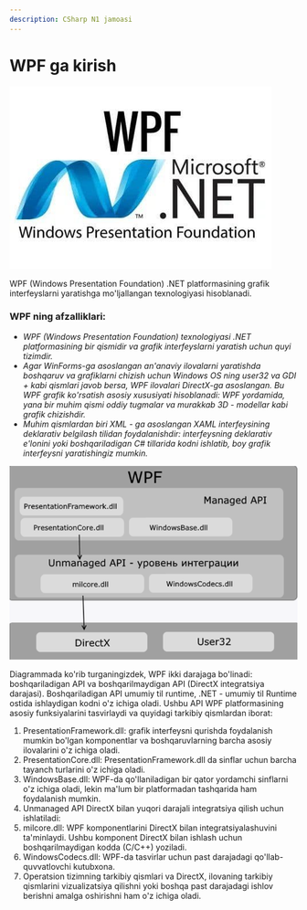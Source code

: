 ```yaml
---
description: CSharp N1 jamoasi
---
```


# WPF ga kirish

![WPF](../../.gitbook/assets/osha.jpg)

WPF \(Windows Presentation Foundation\) .NET platformasining grafik interfeyslarni yaratishga mo'ljallangan texnologiyasi hisoblanadi.

### WPF ning afzalliklari:

* _WPF \(Windows Presentation Foundation\) texnologiyasi .NET platformasining bir qismidir va grafik interfeyslarni yaratish uchun quyi tizimdir._
* _Agar WinForms-ga asoslangan an'anaviy ilovalarni yaratishda boshqaruv va grafiklarni chizish uchun Windows OS ning user32 va GDI + kabi qismlari javob bersa, WPF ilovalari DirectX-ga asoslangan. Bu WPF grafik ko'rsatish asosiy xususiyati hisoblanadi: WPF yordamida, yana bir muhim qismi oddiy tugmalar va murakkab 3D - modellar kabi grafik chizishdir._
* _Muhim qismlardan biri XML - ga asoslangan XAML interfeysining deklarativ belgilash tilidan foydalanishdir: interfeysning deklarativ e'lonini yoki boshqariladigan C\# tillarida kodni ishlatib, boy grafik interfeysni yaratishingiz mumkin._

![WPF arxitekturasi](../../.gitbook/assets/wpf.png)

Diagrammada ko'rib turganingizdek, WPF ikki darajaga bo'linadi: boshqariladigan API va boshqarilmaydigan API \(DirectX integratsiya darajasi\). Boshqariladigan API umumiy til runtime, .NET - umumiy til Runtime ostida ishlaydigan kodni o'z ichiga oladi. Ushbu API WPF platformasining asosiy funksiyalarini tasvirlaydi va quyidagi tarkibiy qismlardan iborat:

1. PresentationFramework.dll: grafik interfeysni qurishda foydalanish mumkin bo'lgan komponentlar va boshqaruvlarning barcha asosiy ilovalarini o'z ichiga oladi.
2. PresentationCore.dll: PresentationFramework.dll da sinflar uchun barcha tayanch turlarini o'z ichiga oladi.
3. WindowsBase.dll: WPF-da qo'llaniladigan bir qator yordamchi sinflarni o'z ichiga oladi, lekin ma'lum bir platformadan tashqarida ham foydalanish mumkin.
4. Unmanaged API DirectX bilan yuqori darajali integratsiya qilish uchun ishlatiladi:
5. milcore.dll: WPF komponentlarini DirectX bilan integratsiyalashuvini ta'minlaydi. Ushbu komponent DirectX bilan ishlash uchun boshqarilmaydigan kodda \(C/C++\) yoziladi.
6. WindowsCodecs.dll: WPF-da tasvirlar uchun past darajadagi qo'llab-quvvatlovchi kutubxona.
7. Operatsion tizimning tarkibiy qismlari va DirectX, ilovaning tarkibiy qismlarini vizualizatsiya qilishni yoki boshqa past darajadagi ishlov berishni amalga oshirishni ham o'z ichiga oladi.

